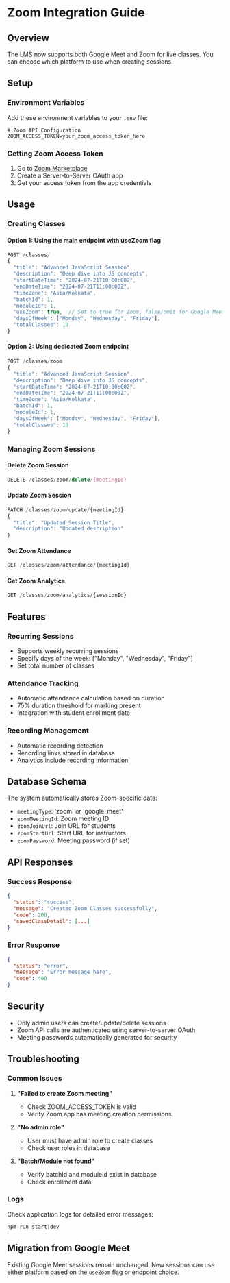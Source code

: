 # Zoom Integration Guide

## Overview
The LMS now supports both Google Meet and Zoom for live classes. You can choose which platform to use when creating sessions.

## Setup

### Environment Variables
Add these environment variables to your `.env` file:

```env
# Zoom API Configuration
ZOOM_ACCESS_TOKEN=your_zoom_access_token_here
```

### Getting Zoom Access Token
1. Go to [Zoom Marketplace](https://marketplace.zoom.us/)
2. Create a Server-to-Server OAuth app
3. Get your access token from the app credentials

## Usage

### Creating Classes

#### Option 1: Using the main endpoint with useZoom flag
```typescript
POST /classes/
{
  "title": "Advanced JavaScript Session",
  "description": "Deep dive into JS concepts",
  "startDateTime": "2024-07-21T10:00:00Z",
  "endDateTime": "2024-07-21T11:00:00Z",
  "timeZone": "Asia/Kolkata",
  "batchId": 1,
  "moduleId": 1,
  "useZoom": true,  // Set to true for Zoom, false/omit for Google Meet
  "daysOfWeek": ["Monday", "Wednesday", "Friday"],
  "totalClasses": 10
}
```

#### Option 2: Using dedicated Zoom endpoint
```typescript
POST /classes/zoom
{
  "title": "Advanced JavaScript Session",
  "description": "Deep dive into JS concepts", 
  "startDateTime": "2024-07-21T10:00:00Z",
  "endDateTime": "2024-07-21T11:00:00Z",
  "timeZone": "Asia/Kolkata",
  "batchId": 1,
  "moduleId": 1,
  "daysOfWeek": ["Monday", "Wednesday", "Friday"],
  "totalClasses": 10
}
```

### Managing Zoom Sessions

#### Delete Zoom Session
```typescript
DELETE /classes/zoom/delete/{meetingId}
```

#### Update Zoom Session
```typescript
PATCH /classes/zoom/update/{meetingId}
{
  "title": "Updated Session Title",
  "description": "Updated description"
}
```

#### Get Zoom Attendance
```typescript
GET /classes/zoom/attendance/{meetingId}
```

#### Get Zoom Analytics
```typescript
GET /classes/zoom/analytics/{sessionId}
```

## Features

### Recurring Sessions
- Supports weekly recurring sessions
- Specify days of the week: ["Monday", "Wednesday", "Friday"]
- Set total number of classes

### Attendance Tracking
- Automatic attendance calculation based on duration
- 75% duration threshold for marking present
- Integration with student enrollment data

### Recording Management
- Automatic recording detection
- Recording links stored in database
- Analytics include recording information

## Database Schema

The system automatically stores Zoom-specific data:
- `meetingType`: 'zoom' or 'google_meet'
- `zoomMeetingId`: Zoom meeting ID
- `zoomJoinUrl`: Join URL for students
- `zoomStartUrl`: Start URL for instructors
- `zoomPassword`: Meeting password (if set)

## API Responses

### Success Response
```json
{
  "status": "success",
  "message": "Created Zoom Classes successfully",
  "code": 200,
  "savedClassDetail": [...]
}
```

### Error Response
```json
{
  "status": "error", 
  "message": "Error message here",
  "code": 400
}
```

## Security

- Only admin users can create/update/delete sessions
- Zoom API calls are authenticated using server-to-server OAuth
- Meeting passwords automatically generated for security

## Troubleshooting

### Common Issues

1. **"Failed to create Zoom meeting"**
   - Check ZOOM_ACCESS_TOKEN is valid
   - Verify Zoom app has meeting creation permissions

2. **"No admin role"**
   - User must have admin role to create classes
   - Check user roles in database

3. **"Batch/Module not found"**
   - Verify batchId and moduleId exist in database
   - Check enrollment data

### Logs
Check application logs for detailed error messages:
```bash
npm run start:dev
```

## Migration from Google Meet

Existing Google Meet sessions remain unchanged. New sessions can use either platform based on the `useZoom` flag or endpoint choice.
